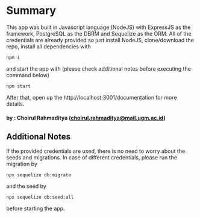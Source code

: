 # Summary
This app was built in Javascript language (NodeJS) with ExpressJS as the framework, PostgreSQL as the DBRM and Sequelize as the ORM. All of the credentials are already provided so just install NodeJS, clone/download the repo, install all dependencies with 
```
npm i
```
and start the app with (please check additional notes before executing the command below) 
```
npm start
```

After that, open up the http://localhost:3001/documentation for more details.

#### by : Choirul Rahmaditya (choirul.rahmaditya@mail.ugm.ac.id)

## Additional Notes
If the provided credentials are used, there is no need to worry about the seeds and migrations. In case of different credentials, please run the migration by 
```
npx sequelize db:migrate
```
and the seed by
```
npx sequelize db:seed:all
```
before starting the app. 